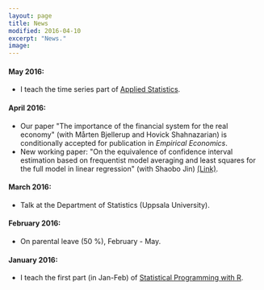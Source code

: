 ```yaml
---
layout: page
title: News
modified: 2016-04-10
excerpt: "News."
image:
---
```


#### May 2016:
* I teach the time series part of [Applied Statistics](https://studentportalen.uu.se/portal/portal/uusp/student/student-course?uusp-locale=en).

#### April 2016:
* Our paper "The importance of the financial system for the real economy" (with Mårten Bjellerup and Hovick Shahnazarian) is conditionally accepted for publication in *Empirical Economics*.
* New working paper: "On the equivalence of confidence interval estimation based on frequentist model averaging and least squares for the full model in linear regression" (with Shaobo Jin) [(Link)](http://uu.diva-portal.org/smash/record.jsf?pid=diva2%3A919537&dswid=-5279).

#### March 2016:
* Talk at the Department of Statistics (Uppsala University).

#### February 2016:
* On parental leave (50 %), February - May.

#### January 2016:
* I teach the first part (in Jan-Feb) of [Statistical Programming with R](https://studentportalen.uu.se/portal/portal/uusp/student/student-course?uusp.portalpage=true&entityId=129258&toolMode=studentUse).